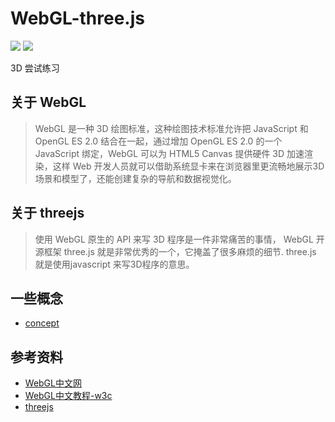 # WebGL-three.js

![](https://img.shields.io/badge/language-javascript-red.svg)
![](https://img.shields.io/badge/license-MIT-blue.svg)

3D 尝试练习

## 关于 **WebGL**

> WebGL 是一种 3D 绘图标准，这种绘图技术标准允许把 JavaScript 和 OpenGL ES 2.0 结合在一起，通过增加 OpenGL ES 2.0 的一个 JavaScript 绑定，WebGL 可以为 HTML5 Canvas 提供硬件 3D 加速渲染，这样 Web 开发人员就可以借助系统显卡来在浏览器里更流畅地展示3D场景和模型了，还能创建复杂的导航和数据视觉化。

## 关于 **threejs**

> 使用 WebGL 原生的 API 来写 3D 程序是一件非常痛苦的事情， WebGL 开源框架 three.js 就是非常优秀的一个，它掩盖了很多麻烦的细节. three.js 就是使用javascript 来写3D程序的意思。

## 一些概念

* [concept](./concept.md)

## 参考资料

* [WebGL中文网](http://www.hewebgl.com/article/articledir/1)
* [WebGL中文教程-w3c](https://www.w3cschool.cn/webgl/vjxu1jt0.html)
* [threejs](https://threejs.org/)
